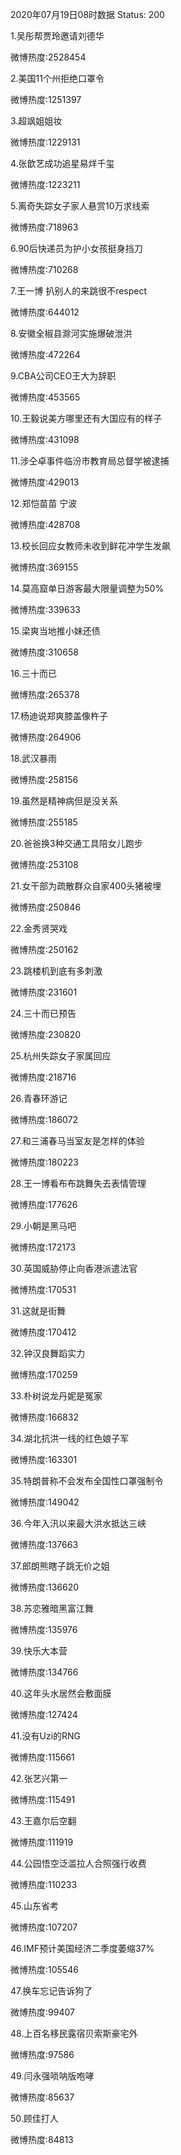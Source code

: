 2020年07月19日08时数据
Status: 200

1.吴彤帮贾玲邀请刘德华

微博热度:2528454

2.美国11个州拒绝口罩令

微博热度:1251397

3.超飒姐姐妆

微博热度:1229131

4.张歆艺成功追星易烊千玺

微博热度:1223211

5.离奇失踪女子家人悬赏10万求线索

微博热度:718963

6.90后快递员为护小女孩挺身挡刀

微博热度:710268

7.王一博 扒别人的来跳很不respect

微博热度:644012

8.安徽全椒县滁河实施爆破泄洪

微博热度:472264

9.CBA公司CEO王大为辞职

微博热度:453565

10.王毅说美方哪里还有大国应有的样子

微博热度:431098

11.涉仝卓事件临汾市教育局总督学被逮捕

微博热度:429013

12.郑恺苗苗 宁波

微博热度:428708

13.校长回应女教师未收到鲜花冲学生发飙

微博热度:369155

14.莫高窟单日游客最大限量调整为50%

微博热度:339633

15.梁爽当地推小妹还债

微博热度:310658

16.三十而已

微博热度:265378

17.杨迪说郑爽膝盖像杵子

微博热度:264906

18.武汉暴雨

微博热度:258156

19.虽然是精神病但是没关系

微博热度:255185

20.爸爸换3种交通工具陪女儿跑步

微博热度:253108

21.女干部为疏散群众自家400头猪被埋

微博热度:250846

22.金秀贤哭戏

微博热度:250162

23.跳楼机到底有多刺激

微博热度:231601

24.三十而已预告

微博热度:230820

25.杭州失踪女子家属回应

微博热度:218716

26.青春环游记

微博热度:186072

27.和三浦春马当室友是怎样的体验

微博热度:180223

28.王一博看布布跳舞失去表情管理

微博热度:177626

29.小朝是黑马吧

微博热度:172173

30.英国威胁停止向香港派遣法官

微博热度:170531

31.这就是街舞

微博热度:170412

32.钟汉良舞蹈实力

微博热度:170259

33.朴树说龙丹妮是冤家

微博热度:166832

34.湖北抗洪一线的红色娘子军

微博热度:163301

35.特朗普称不会发布全国性口罩强制令

微博热度:149042

36.今年入汛以来最大洪水抵达三峡

微博热度:137663

37.郎朗熊瞎子跳无价之姐

微博热度:136620

38.苏恋雅暗黑富江舞

微博热度:135976

39.快乐大本营

微博热度:134766

40.这年头水居然会敷面膜

微博热度:127424

41.没有Uzi的RNG

微博热度:115661

42.张艺兴第一

微博热度:115491

43.王嘉尔后空翻

微博热度:111919

44.公园悟空泛滥拉人合照强行收费

微博热度:110233

45.山东省考

微博热度:107207

46.IMF预计美国经济二季度萎缩37%

微博热度:105546

47.换车忘记告诉狗了

微博热度:99407

48.上百名移民露宿贝索斯豪宅外

微博热度:97586

49.闫永强唢呐版咆哮

微博热度:85637

50.顾佳打人

微博热度:84813

